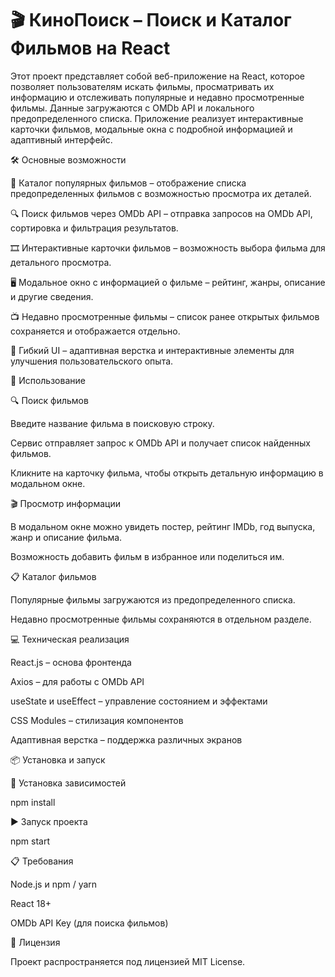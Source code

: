 # 🎬 КиноПоиск – Поиск и Каталог Фильмов на React

Этот проект представляет собой веб-приложение на React, которое позволяет пользователям искать фильмы, просматривать их информацию и отслеживать популярные и недавно просмотренные фильмы. Данные загружаются с OMDb API и локального предопределенного списка. Приложение реализует интерактивные карточки фильмов, модальные окна с подробной информацией и адаптивный интерфейс.

🛠 Основные возможности

📌 Каталог популярных фильмов – отображение списка предопределенных фильмов с возможностью просмотра их деталей.

🔍 Поиск фильмов через OMDb API – отправка запросов на OMDb API, сортировка и фильтрация результатов.

🎞️ Интерактивные карточки фильмов – возможность выбора фильма для детального просмотра.

🖥️ Модальное окно с информацией о фильме – рейтинг, жанры, описание и другие сведения.

📺 Недавно просмотренные фильмы – список ранее открытых фильмов сохраняется и отображается отдельно.

🎨 Гибкий UI – адаптивная верстка и интерактивные элементы для улучшения пользовательского опыта.

🚀 Использование

🔍 Поиск фильмов

Введите название фильма в поисковую строку.

Сервис отправляет запрос к OMDb API и получает список найденных фильмов.

Кликните на карточку фильма, чтобы открыть детальную информацию в модальном окне.

🎬 Просмотр информации

В модальном окне можно увидеть постер, рейтинг IMDb, год выпуска, жанр и описание фильма.

Возможность добавить фильм в избранное или поделиться им.

📋 Каталог фильмов

Популярные фильмы загружаются из предопределенного списка.

Недавно просмотренные фильмы сохраняются в отдельном разделе.

💻 Техническая реализация

React.js – основа фронтенда

Axios – для работы с OMDb API

useState и useEffect – управление состоянием и эффектами

CSS Modules – стилизация компонентов

Адаптивная верстка – поддержка различных экранов

📦 Установка и запуск

🔧 Установка зависимостей

npm install

▶ Запуск проекта

npm start

📋 Требования

Node.js и npm / yarn

React 18+

OMDb API Key (для поиска фильмов)

📄 Лицензия

Проект распространяется под лицензией MIT License.
